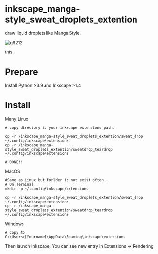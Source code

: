 # inkscape_manga-style_sweat_droplets_extention
draw liquid droplets like Manga Style.

![g9212](https://github.com/user-attachments/assets/0141d915-a87e-4181-889d-073cdaedee9b)


this.

# Prepare

Install Python >3.9 and Inkscape >1.4

# Install

Many Linux
```
# copy directory to your inkscape extensions path.

cp -r /inkscape_manga-style_sweat_droplets_extention/sweat_drop ~/.config/inkscape/extensions
cp -r /inkscape_manga-style_sweat_droplets_extention/sweatdrop_teardrop ~/.config/inkscape/extensions

# DONE!!

```

MacOS
```
#Same as Linux but forlder is not exist often .
# On Terminal
mkdir -p ~/.config/inkscape/extensions

cp -r /inkscape_manga-style_sweat_droplets_extention/sweat_drop ~/.config/inkscape/extensions
cp -r /inkscape_manga-style_sweat_droplets_extention/sweatdrop_teardrop ~/.config/inkscape/extensions

```

Windows
```
# Copy to
C:\Users\[Yourname]\AppData\Roaming\inkscape\extensions

```
Then launch Inkscape, You can see new entry in Extensions -> Rendering

